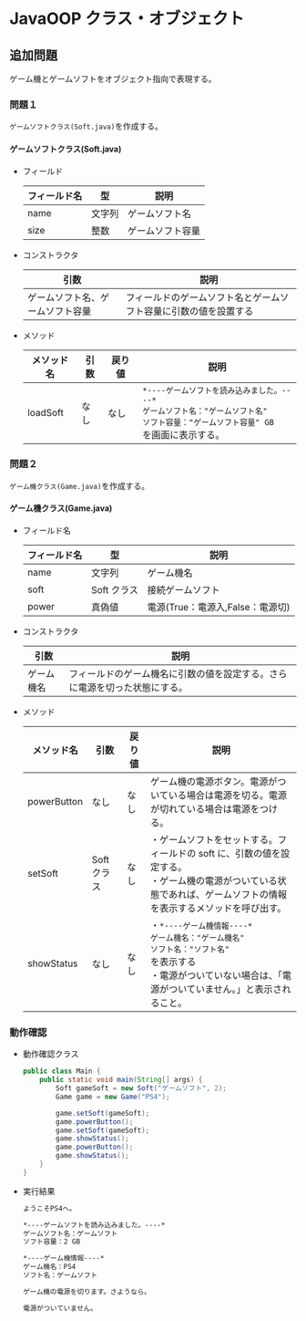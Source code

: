 # JavaOOP クラス・オブジェクト

## 追加問題

ゲーム機とゲームソフトをオブジェクト指向で表現する。

### 問題１

`ゲームソフトクラス(Soft.java)`を作成する。

#### ゲームソフトクラス(Soft.java)

- フィールド

  | フィールド名 | 型     | 説明             |
  | ------------ | ------ | ---------------- |
  | name         | 文字列 | ゲームソフト名   |
  | size         | 整数   | ゲームソフト容量 |

- コンストラクタ

  | 引数                             | 説明                                                             |
  | -------------------------------- | ---------------------------------------------------------------- |
  | ゲームソフト名、ゲームソフト容量 | フィールドのゲームソフト名とゲームソフト容量に引数の値を設置する |

- メソッド

  | メソッド名 | 引数 | 戻り値 | 説明                                                                                                                                          |
  | ---------- | ---- | ------ | --------------------------------------------------------------------------------------------------------------------------------------------- |
  | loadSoft   | なし | なし   | `*----ゲームソフトを読み込みました。----*`<br>`ゲームソフト名："ゲームソフト名"`<br>`ソフト容量："ゲームソフト容量" GB`<br>を画面に表示する。 |

### 問題２

`ゲーム機クラス(Game.java)`を作成する。

#### ゲーム機クラス(Game.java)

- フィールド名

  | フィールド名 | 型          | 説明                             |
  | ------------ | ----------- | -------------------------------- |
  | name         | 文字列      | ゲーム機名                       |
  | soft         | Soft クラス | 接続ゲームソフト                 |
  | power        | 真偽値      | 電源(True：電源入,False：電源切) |

- コンストラクタ

  | 引数       | 説明                                                                       |
  | ---------- | -------------------------------------------------------------------------- |
  | ゲーム機名 | フィールドのゲーム機名に引数の値を設定する。さらに電源を切った状態にする。 |

- メソッド

  | メソッド名  | 引数        | 戻り値 | 説明                                                                                                                                                                             |
  | ----------- | ----------- | ------ | -------------------------------------------------------------------------------------------------------------------------------------------------------------------------------- |
  | powerButton | なし        | なし   | ゲーム機の電源ボタン。電源がついている場合は電源を切る。電源が切れている場合は電源をつける。                                                                                     |
  | setSoft     | Soft クラス | なし   | ・ゲームソフトをセットする。フィールドの soft に、引数の値を設定する。<br>・ゲーム機の電源がついている状態であれば、ゲームソフトの情報を表示するメソッドを呼び出す。             |
  | showStatus  | なし        | なし   | ・`*----ゲーム機情報----*`<br> `ゲーム機名："ゲーム機名"`<br> `ソフト名："ソフト名"`<br> を表示する<br> ・電源がついていない場合は、「電源がついていません。」と表示されること。 |

### 動作確認

- 動作確認クラス

  ```java
  public class Main {
      public static void main(String[] args) {
          Soft gameSoft = new Soft("ゲームソフト", 2);
          Game game = new Game("PS4");

          game.setSoft(gameSoft);
          game.powerButton();
          game.setSoft(gameSoft);
          game.showStatus();
          game.powerButton();
          game.showStatus();
      }
  }
  ```

- 実行結果

  ```bash
  ようこそPS4へ。

  *----ゲームソフトを読み込みました。----*
  ゲームソフト名：ゲームソフト
  ソフト容量：2 GB

  *----ゲーム機情報----*
  ゲーム機名：PS4
  ソフト名：ゲームソフト

  ゲーム機の電源を切ります。さようなら。

  電源がついていません。
  ```
